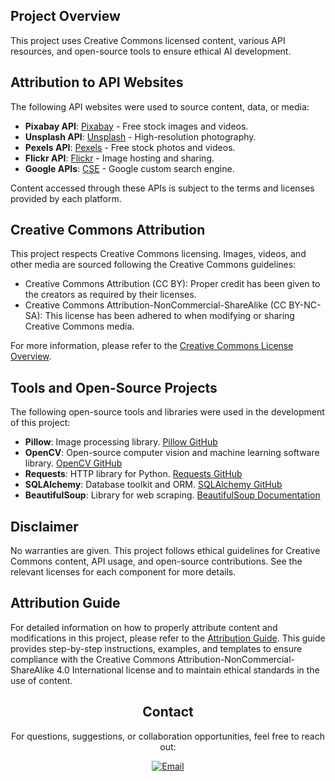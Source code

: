 ## Project Overview

This project uses Creative Commons licensed content, various API resources, and open-source tools to ensure ethical AI development.

## Attribution to API Websites

The following API websites were used to source content, data, or media:

- **Pixabay API**: [Pixabay](https://pixabay.com/api/docs/) - Free stock images and videos.
- **Unsplash API**: [Unsplash](https://unsplash.com/developers) - High-resolution photography.
- **Pexels API**: [Pexels](https://www.pexels.com/api/) - Free stock photos and videos.
- **Flickr API**: [Flickr](https://www.flickr.com/services/api/) - Image hosting and sharing.
- **Google APIs**: [CSE](https://programmablesearchengine.google.com/about/) - Google custom search engine.

Content accessed through these APIs is subject to the terms and licenses provided by each platform.

## Creative Commons Attribution

This project respects Creative Commons licensing. Images, videos, and other media are sourced following the Creative Commons guidelines:

- Creative Commons Attribution (CC BY): Proper credit has been given to the creators as required by their licenses.
- Creative Commons Attribution-NonCommercial-ShareAlike (CC BY-NC-SA): This license has been adhered to when modifying or sharing Creative Commons media.

For more information, please refer to the [Creative Commons License Overview](https://creativecommons.org/licenses/).

## Tools and Open-Source Projects

The following open-source tools and libraries were used in the development of this project:

- **Pillow**: Image processing library. [Pillow GitHub](https://github.com/python-pillow/Pillow)
- **OpenCV**: Open-source computer vision and machine learning software library. [OpenCV GitHub](https://github.com/opencv/opencv)
- **Requests**: HTTP library for Python. [Requests GitHub](https://github.com/psf/requests)
- **SQLAlchemy**: Database toolkit and ORM. [SQLAlchemy GitHub](https://github.com/sqlalchemy/sqlalchemy)
- **BeautifulSoup**: Library for web scraping. [BeautifulSoup Documentation](https://www.crummy.com/software/BeautifulSoup/bs4/doc/)

## Disclaimer

No warranties are given. This project follows ethical guidelines for Creative Commons content, API usage, and open-source contributions. See the relevant licenses for each component for more details.

## Attribution Guide

For detailed information on how to properly attribute content and modifications in this project, please refer to the [Attribution Guide](https://github.com/M1ck4/MichaelAngel.io/blob/main/docs/Attributing_Guide.md). This guide provides step-by-step instructions, examples, and templates to ensure compliance with the Creative Commons Attribution-NonCommercial-ShareAlike 4.0 International license and to maintain ethical standards in the use of content.

<div align="center">

## Contact

For questions, suggestions, or collaboration opportunities, feel free to reach out:

[![Email](https://img.shields.io/badge/Email-Contact%20Us-blue?style=for-the-badge&logo=gmail&logoColor=white)](mailto:michaelangelo_io@protonmail.com) 


</div>
